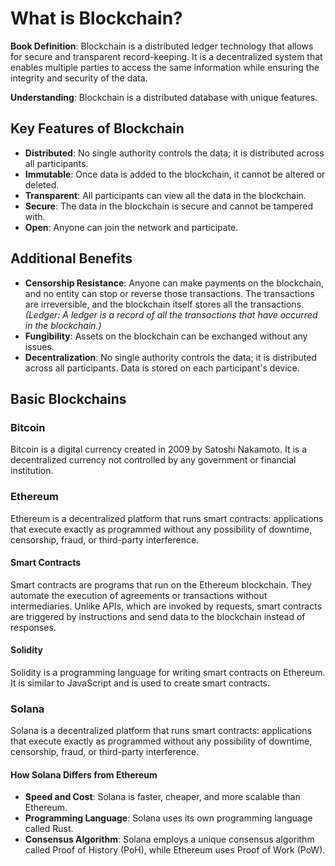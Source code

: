 # What is Blockchain?

**Book Definition**: Blockchain is a distributed ledger technology that allows for secure and transparent record-keeping. It is a decentralized system that enables multiple parties to access the same information while ensuring the integrity and security of the data.

**Understanding**: Blockchain is a distributed database with unique features.

## Key Features of Blockchain

- **Distributed**: No single authority controls the data; it is distributed across all participants.
- **Immutable**: Once data is added to the blockchain, it cannot be altered or deleted.
- **Transparent**: All participants can view all the data in the blockchain.
- **Secure**: The data in the blockchain is secure and cannot be tampered with.
- **Open**: Anyone can join the network and participate.

## Additional Benefits

- **Censorship Resistance**: Anyone can make payments on the blockchain, and no entity can stop or reverse those transactions. The transactions are irreversible, and the blockchain itself stores all the transactions. _(Ledger: A ledger is a record of all the transactions that have occurred in the blockchain.)_
- **Fungibility**: Assets on the blockchain can be exchanged without any issues.
- **Decentralization**: No single authority controls the data; it is distributed across all participants. Data is stored on each participant's device.

## Basic Blockchains

### Bitcoin

Bitcoin is a digital currency created in 2009 by Satoshi Nakamoto. It is a decentralized currency not controlled by any government or financial institution.

### Ethereum

Ethereum is a decentralized platform that runs smart contracts: applications that execute exactly as programmed without any possibility of downtime, censorship, fraud, or third-party interference.

#### Smart Contracts

Smart contracts are programs that run on the Ethereum blockchain. They automate the execution of agreements or transactions without intermediaries. Unlike APIs, which are invoked by requests, smart contracts are triggered by instructions and send data to the blockchain instead of responses.

#### Solidity

Solidity is a programming language for writing smart contracts on Ethereum. It is similar to JavaScript and is used to create smart contracts.

### Solana

Solana is a decentralized platform that runs smart contracts: applications that execute exactly as programmed without any possibility of downtime, censorship, fraud, or third-party interference.

#### How Solana Differs from Ethereum

- **Speed and Cost**: Solana is faster, cheaper, and more scalable than Ethereum.
- **Programming Language**: Solana uses its own programming language called Rust.
- **Consensus Algorithm**: Solana employs a unique consensus algorithm called Proof of History (PoH), while Ethereum uses Proof of Work (PoW).
